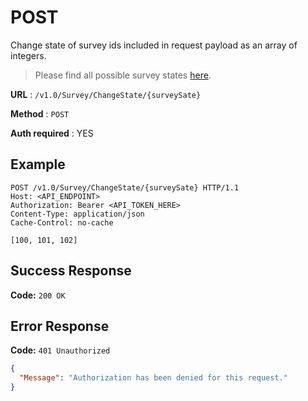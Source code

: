 # POST
Change state of survey ids included in request payload as an array of integers.
>Please find all possible survey states [here](../Model/survey-enum.md#SurveyState).

**URL** : `/v1.0/Survey/ChangeState/{surveySate}`

**Method** : `POST`

**Auth required** : YES

## Example

``` http
POST /v1.0/Survey/ChangeState/{surveySate} HTTP/1.1
Host: <API_ENDPOINT>
Authorization: Bearer <API_TOKEN_HERE>
Content-Type: application/json
Cache-Control: no-cache
 
[100, 101, 102]
```

## Success Response

**Code:** `200 OK`

## Error Response

**Code:** `401 Unauthorized`

```json
{
  "Message": "Authorization has been denied for this request."
}
```

